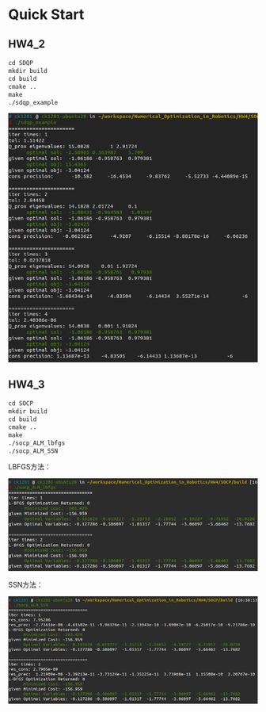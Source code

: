 # Quick Start

## HW4_2

```
cd SDQP
mkdir build
cd build
cmake ..
make
./sdqp_example
```

![image-20220810112607341](attachments/image-20220810112607341.png)

## HW4_3

```
cd SOCP
mkdir build
cd build
cmake ..
make
./socp_ALM_lbfgs
./socp_ALM_SSN
```

LBFGS方法：

![image-20220811163701060](attachments/image-20220811163701060.png)

SSN方法：

![image-20220811163838221](attachments/image-20220811163838221.png)